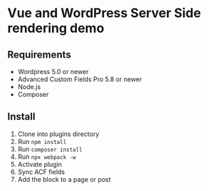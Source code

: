 # Vue and WordPress Server Side rendering demo

## Requirements

* Wordpress 5.0 or newer
* Advanced Custom Fields Pro 5.8 or newer
* Node.js
* Composer

## Install

1. Clone into plugins directory
2. Run `npm install`
3. Run `composer install`
4. Run `npx webpack -w`
5. Activate plugin
6. Sync ACF fields
7. Add the block to a page or post
